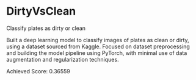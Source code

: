 # DirtyVsClean
Classify plates as dirty or clean

Built a deep learning model to classify images of plates as clean or dirty, using a dataset sourced from Kaggle.
Focused on dataset preprocessing and building the model pipeline using PyTorch, with minimal use of data augmentation and regularization techniques.

Achieved Score: 0.36559
